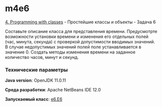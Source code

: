 # m4e6

[4. Programming with classes](..) - Простейшие классы и объекты - Задача 6

Составьте описание класса для представления времени. Предусмотрте 
возможности установки времени и изменения его отдельных полей (час, 
минута, секунда) с проверкой допустимости вводимых значений. В случае 
недопустимых значений полей поле устанавливается в значение 0. Создать 
методы изменения времени на заданное количество часов, минут и секунд.

### Технические параметры

**Java version**: OpenJDK 11.0.11

**Среда разработки**: Apache NetBeans IDE 12.0

**Запускаемый класс**: [e6.E6](https://github.com/aabyodj/java0online/blob/master/4%20Classes/E6/src/e6/E6.java)
